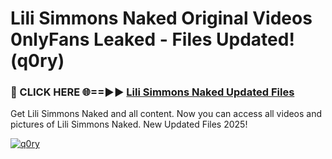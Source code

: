 # Lili Simmons Naked Original Videos 0nlyFans Leaked - Files Updated! (q0ry)

<h3>🔴 CLICK HERE 🌐==►► <a href="https://tinyurl.com/up5wt9bj" rel="nofollow">Lili Simmons Naked Updated Files</a></h3>

Get Lili Simmons Naked and all content. Now you can access all videos and pictures of Lili Simmons Naked. New Updated Files 2025!

[![q0ry](https://i.imgur.com/ABiUzMV.gif)](https://tinyurl.com/up5wt9bj)
